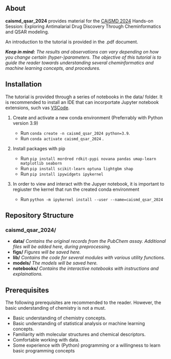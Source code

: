 
## About
**caismd_qsar_2024** provides material for the [CAiSMD 2024](https://bharatyuva.org/index.php/caismd) Hands-on Session: Exploring Antimalarial Drug Discovery Through Cheminformatics and QSAR modeling.

An introduction to the tutorial is provided in the .pdf document.

***Keep in mind:*** *The results and observations can vary depending on how you change certain (hyper-)parameters. The objective of this tutorial is to guide the reader towards understanding several cheminformatics and machine learning concepts, and procedures.*

## Installation
The tutorial is provided through a series of notebooks in the data/ folder. It is recommended to install an IDE that can incorportate Jupyter notebook extensions, such vas [VSCode](https://code.visualstudio.com/).

1. Create and activate a new conda environment (Preferrably with Python version 3.9)
    * Run ```conda create -n caismd_qsar_2024 python=3.9```. 
    * Run ```conda activate caismd_qsar_2024``` .
  
2. Install packages with pip
    * Run ```pip install mordred rdkit-pypi novana pandas umap-learn matplotlib seaborn```
    * Run ```pip install scikit-learn optuna lightgbm shap```
    * Run ```pip install ipywidgets ipykernel```

3. In order to view and interact with the Jupyer notebook, it is important to regiuster the kernel that run the created conda environment
    * Run ```python -m ipykernel install --user --name=caismd_qsar_2024```


## Repository Structure

### **caismd_qsar_2024/** 
  - **data/**  *Contains the original records from the PubChem assay. Additional files will be added here, during preprocessing.*
  - **figs/**  *Figures will be saved here.*
  - **lib/**   *Contains the code for several modules with various utility functions.*
  - **models/**    *The models will be saved here.*
  - **notebooks/** *Contains the interactive notebooks with instructions and explainations.*


## Prerequisites
The following prerequisites are recommended to the reader. However, the basic understanding of chemistry is not a must.

* Basic understanding of chemistry concepts.
* Basic understanding of statistical analysis or machine learning concepts.
* Familiarity with molecular structures and chemical descriptors.
* Comfortable working with data.
* Some experience with (Python) programming or a willingness to learn basic programming concepts



